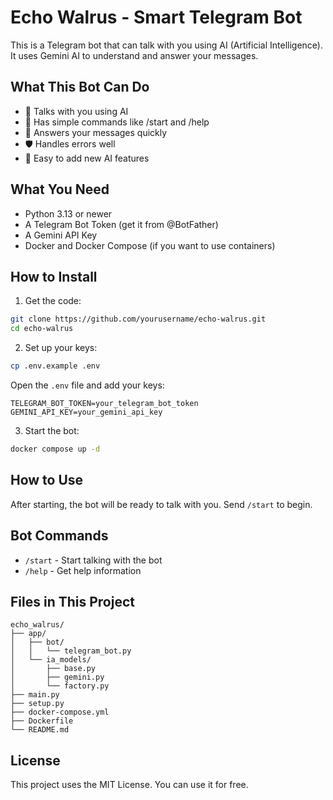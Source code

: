 # Echo Walrus - Smart Telegram Bot

This is a Telegram bot that can talk with you using AI (Artificial Intelligence). It uses Gemini AI to understand and answer your messages.

## What This Bot Can Do

- 🤖 Talks with you using AI
- 💬 Has simple commands like /start and /help
- 🔄 Answers your messages quickly
- 🛡️ Handles errors well
- 🔌 Easy to add new AI features

## What You Need

- Python 3.13 or newer
- A Telegram Bot Token (get it from @BotFather)
- A Gemini API Key
- Docker and Docker Compose (if you want to use containers)

## How to Install

1. Get the code:
```bash
git clone https://github.com/yourusername/echo-walrus.git
cd echo-walrus
```

2. Set up your keys:
```bash
cp .env.example .env
```
Open the `.env` file and add your keys:
```
TELEGRAM_BOT_TOKEN=your_telegram_bot_token
GEMINI_API_KEY=your_gemini_api_key
```

3. Start the bot:
```bash
docker compose up -d
```

## How to Use

After starting, the bot will be ready to talk with you. Send `/start` to begin.

## Bot Commands

- `/start` - Start talking with the bot
- `/help` - Get help information

## Files in This Project

```
echo_walrus/
├── app/
│   ├── bot/
│   │   └── telegram_bot.py
│   └── ia_models/
│       ├── base.py
│       ├── gemini.py
│       └── factory.py
├── main.py
├── setup.py
├── docker-compose.yml
├── Dockerfile
└── README.md
```

## License

This project uses the MIT License. You can use it for free.
